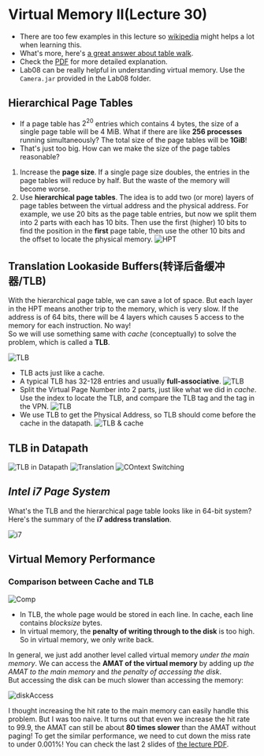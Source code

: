 # Virtual Memory II(Lecture 30)

- There are too few examples in this lecture so [wikipedia](https://en.wikipedia.org/wiki/Page_table) might helps a lot when learning this.  
- What's more, here's [a great answer about table walk](https://cs.stackexchange.com/questions/102834/what-is-happening-during-table-walk).
- Check the [PDF](./CS356Unit9_VM.pdf) for more detailed explanation.
- Lab08 can be really helpful in understanding virtual memory. Use the `Camera.jar` provided in the Lab08 folder.

## Hierarchical Page Tables

- If a page table has $2^{20}$ entries which contains 4 bytes, the size of a single page table will be 4 MiB. What if there are like **256 processes** running simultaneously? The total size of the page tables will be **1GiB**!
- That's just too big. How can we make the size of the page tables reasonable?

1. Increase the **page size**. If a single page size doubles, the entries in the page tables will reduce by half. But the waste of the memory will become worse.
2. Use **hierarchical page tables**. The idea is to add two (or more) layers of page tables between the virtual address and the physical address. For example, we use 20 bits as the page table entries, but now we split them into 2 parts with each has 10 bits. Then use the first (higher) 10 bits to find the position in the **first** page table, then use the other 10 bits and the offset to locate the physical memory.
   ![HPT](./Image/Week11/Week11-11.png)

## Translation Lookaside Buffers(转译后备缓冲器/TLB)

With the hierarchical page table, we can save a lot of space. But each layer in the HPT means another trip to the memory, which is very slow. If the address is of 64 bits, there will be 4 layers which causes 5 access to the memory for each instruction. No way!  
So we will use something same with *cache* (conceptually) to solve the problem, which is called a **TLB**.  

![TLB](./Image/Week11/Week11-12.png)

- TLB acts just like a cache.
- A typical TLB has 32-128 entries and usually **full-associative**.
  ![TLB](./Image/Week11/Week11-13.png)
- Split the Virtual Page Number into 2 parts, just like what we did in *cache*. Use the index to locate the TLB, and compare the TLB tag and the tag in the VPN.
  ![TLB](./Image/Week11/Week11-14.png)
- We use TLB to get the Physical Address, so TLB should come before the cache in the datapath.
  ![TLB & cache](./Image/Week11/Week11-15.png)

## TLB in Datapath

![TLB in Datapath](./Image/Week11/Week11-16.png)
![Translation](./Image/Week11/Week11-17.png)
![COntext Switching](./Image/Week11/Week11-18.png)

## *Intel i7 Page System*

What's the TLB and the hierarchical page table looks like in 64-bit system? Here's the summary of the **i7 address translation**.

![i7](./Image/Week11/Week11-19.png)

## Virtual Memory Performance

### Comparison between Cache and TLB

![Comp](./Image/Week11/Week11-20.png)

- In TLB, the whole page would be stored in each line. In cache, each line contains $block size$ bytes.
- In virtual memory, the **penalty of writing through to the disk** is too high. So in virtual memory,  we only write back.

In general, we just add another level called virtual memory *under the main memory*. We can access the **AMAT of the virtual memory** by adding up *the AMAT to the main memory* and *the penalty of accessing the disk*.  
But accessing the disk can be much slower than accessing the memory:

![diskAccess](./Image/Week11/Week11-21.png)

I thought increasing the hit rate to the main memory can easily handle this problem. But I was too naive. It turns out that even we increase the hit rate to $99.9%$, the AMAT can still be about **80 times slower** than the AMAT without paging! To get the similar performance, we need to cut down the miss rate to under 0.001%!
You can check the last 2 slides of [the lecture PDF](https://inst.eecs.berkeley.edu/~cs61c/fa20/pdfs/lectures/lec30.pdf).
